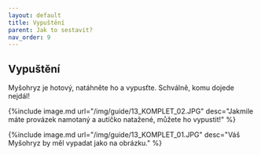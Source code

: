 ```yaml
---
layout: default
title: Vypuštění
parent: Jak to sestavit?
nav_order: 9
---
```


## Vypuštění

Myšohryz je hotový, natáhněte ho a vypusťte. Schválně, komu dojede nejdál!

{%include image.md
url="/img/guide/13_KOMPLET_02.JPG"
desc="Jakmile máte provázek namotaný a autíčko natažené, můžete ho vypustit!"
%}

{%include image.md
url="/img/guide/13_KOMPLET_01.JPG"
desc="Váš Myšohryz by měl vypadat jako na obrázku."
%}